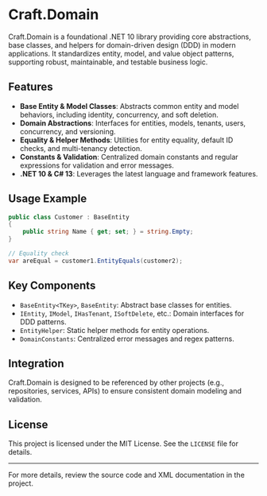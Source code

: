 # Craft.Domain

Craft.Domain is a foundational .NET 10 library providing core abstractions, base classes, and helpers for domain-driven design (DDD) in modern applications. It standardizes entity, model, and value object patterns, supporting robust, maintainable, and testable business logic.

## Features
- **Base Entity & Model Classes**: Abstracts common entity and model behaviors, including identity, concurrency, and soft deletion.
- **Domain Abstractions**: Interfaces for entities, models, tenants, users, concurrency, and versioning.
- **Equality & Helper Methods**: Utilities for entity equality, default ID checks, and multi-tenancy detection.
- **Constants & Validation**: Centralized domain constants and regular expressions for validation and error messages.
- **.NET 10 & C# 13**: Leverages the latest language and framework features.

## Usage Example
```csharp
public class Customer : BaseEntity
{
    public string Name { get; set; } = string.Empty;
}

// Equality check
var areEqual = customer1.EntityEquals(customer2);
```

## Key Components
- `BaseEntity<TKey>`, `BaseEntity`: Abstract base classes for entities.
- `IEntity`, `IModel`, `IHasTenant`, `ISoftDelete`, etc.: Domain interfaces for DDD patterns.
- `EntityHelper`: Static helper methods for entity operations.
- `DomainConstants`: Centralized error messages and regex patterns.

## Integration
Craft.Domain is designed to be referenced by other projects (e.g., repositories, services, APIs) to ensure consistent domain modeling and validation.

## License
This project is licensed under the MIT License. See the `LICENSE` file for details.

---
For more details, review the source code and XML documentation in the project.
